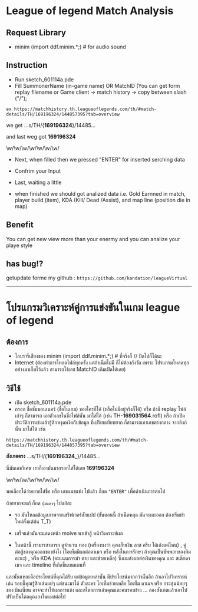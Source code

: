 # League of legend Match Analysis

## Request Library 
- minim (import ddf.minim.*;)  # for audio sound


## Instruction
- Run sketch_601114a.pde
- Fill SummonerName (in-game name) OR MatchID (You can get form replay filename or Game client -> match history -> copy between slash ("/");

`ex https://matchhistory.th.leagueoflegends.com/th/#match-details/TH/169196324/144857395?tab=overview`

we get
...s/TH/{__**169196324**__}/14485...


and last weg got
__169196324__

\w/\w/\w/\w/\w/\w/\w/

- Next, when filled then we pressed "ENTER" for inserted serching data

- Confrim your Input
- Last, waiting a little 
- when finished we should got analized data  i.e. Gold Earnned in match,
 player build (item), KDA (Kill/ Dead /Assist), and map line (position die in map)


## Benefit
You can get new view more than your enermy and you can analize your playe style


## has bug!?
getupdate forme my github : 
`https://github.com/kandation/leagueVirtual`

---------------------------

# โปรแกรมวิเคราะห์คู่การแข่งขันในเกม league of legend
## ต้องการ
- ไลบรารี่เสียงของ minim (import ddf.minim.*;) # ที่จริงก็ // ปิดไปก็ได้นะ
- Internet (ต้องทำการโหลดไฟล์ทุกครั้ง แต่ถ้าเน็ตไม่มี ก็ไม่ต้องกังวัล เพราะ โปรแกรมโหลดทุกอย่างมาเก็บไว้แล้ว สามารถใช้เลข MatchID เดิมเปิดได้เลย)
 
## วิธีใช้
- เปิด sketch_601114a.pde
- กรอก ชื่อซัมมอนเนอร์ (ชื่อในเกม) ของใครก็ได้ (หรือไม่มีอยู่จริงก็ได้)  หรือ ถ้ามี replay ไฟล์เก่าๆ ก็สามารถ
 เอาตัวเลขในชื่อไฟล์นั้น มาใส่ได้ (เช่น TH-__169031564__.rofl) หรือ ถ้าเปิด ประวัติการแข่งแล้วรู้สึกหงุดหงิดกับข้อมูล
ที่เปรียบเทียบยาก ก็สามารถเอาเลขตรงกลาง จากลิงก์นั้น มาใส่ได้
เช่น 

`https://matchhistory.th.leagueoflegends.com/th/#match-details/TH/169196324/144857395?tab=overview`

**สังเกตตรง**
...s/TH/{__169196324___}/14485...

นี่มันเลขวิเศษ เราก็เอามันมากรอกใส่ได้เลย
__169196324__

\w/\w/\w/\w/\w/\w/\w/

พอเลือกได้ว่าอยากใส่ชื่อ หรือ เลขแมชแข่ง ไปแล้ว ก็กด `"ENTER"` เพื่อดำเนินการต่อไป

ถ้าอยากจะแก้ ก็กด `ปุ่มแดงๆ` ไปแก้ละ


- รอ มันโหลดข้อมูลภาพจากเชริฟเวอร์สักแปป (ขั้นตอนนี้ ถ้าเน็ตหลุด มันจะเตะออก ต้องเริ่มทำใหม่ตั้งแต่ต้น T_T)

- เสร็จแล้วมันจะแสดงหน้า moive พาเข้าสู้ หน้าวิเคราะห์ผล

- ในหน้านี้ เรามารสามารถ ดูจำนวน ทอง (เครื่องบงว่า คุณเก็บเงิน ลาส ครีบ ได้เก่งแค่ไหน)  , คู่ต่อสู้ของคุณออกของยังไง
 (ไอเท็มมีผลต่อดาเมจ หรือ พลังในการรักษา ถ้าคุณเป็นซัพพอทของทีมอะนะ) , หรือ   KDA (คะแนนการฆ่า ตาย และช่วยเหลือ) ซึ่งผมส่งผลต่อเงินของคุณ และ สเต๊กดาเมจ
และ timeline ที่เกิดขึ้นบนแผนที่


และนั้นแหละคือประโยชน์ที่คุณได้รับ
แต่ข้อมูลเหล่านั้น มีประโยชน์มากกว่านั้นอีก ถ้าเอาไปวิเคราะห์ เช่น รอบนี้คุณรู้สึกเล่นแย่ๆ แต่ชนะมาได้ ตัวละคร ไอเท็มช่วยเหลือ ไอเท็ม ดาเมจ หรือ กระสุนน้อยๆของ มินเนี่ยน
อาจจะทำให้ผลการแข่ง และสไตลการเล่นคุณและคนรอบข้าง ... ลองสังเกตแล้วเอาไปปรับเป็นไตลคุณเองในแมชต่อไป

------------------

